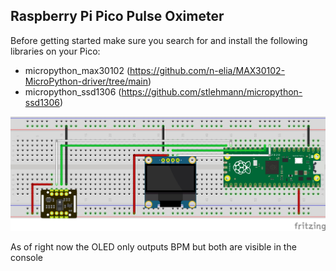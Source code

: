 ## Raspberry Pi Pico Pulse Oximeter

Before getting started make sure you search for and install the following libraries on your Pico:
* micropython_max30102 (https://github.com/n-elia/MAX30102-MicroPython-driver/tree/main)
* micropython_ssd1306 (https://github.com/stlehmann/micropython-ssd1306)

![Pulse oximeter schematic with Raspberry Pi Pico and ssd1306 OLED screen](https://github.com/dkallen78/PulseOximeter/blob/main/pico-max30102-ssd1306-breadboard.jpg)

As of right now the OLED only outputs BPM but both are visible in the console
